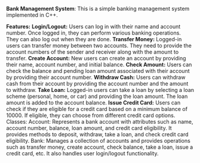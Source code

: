 **Bank Management System**:
This is a simple banking management system implemented in C++.

**Features:**
**Login/Logout:** Users can log in with their name and account number. Once logged in, they can perform various banking operations. They can also log out when they are done.
**Transfer Money:** Logged-in users can transfer money between two accounts. They need to provide the account numbers of the sender and receiver along with the amount to transfer.
**Create Account:** New users can create an account by providing their name, account number, and initial balance.
**Check Amount:** Users can check the balance and pending loan amount associated with their account by providing their account number.
**Withdraw Cash:** Users can withdraw cash from their account by providing the account number and the amount to withdraw.
**Take Loan:** Logged-in users can take a loan by selecting a loan scheme (personal, home, or car) and providing the loan amount. The loan amount is added to the account balance.
**Issue Credit Card:** Users can check if they are eligible for a credit card based on a minimum balance of 10000. If eligible, they can choose from different credit card options.
Classes:
Account: Represents a bank account with attributes such as name, account number, balance, loan amount, and credit card eligibility. It provides methods to deposit, withdraw, take a loan, and check credit card eligibility.
Bank: Manages a collection of accounts and provides operations such as transfer money, create account, check balance, take a loan, issue a credit card, etc. It also handles user login/logout functionality.
